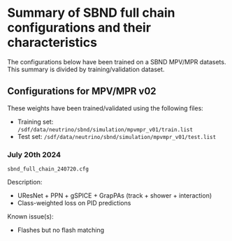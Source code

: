 # Summary of SBND full chain configurations and their characteristics

The configurations below have been trained on a SBND MPV/MPR datasets. This summary is divided by training/validation dataset.

## Configurations for MPV/MPR v02

These weights have been trained/validated using the following files:
- Training set: `/sdf/data/neutrino/sbnd/simulation/mpvmpr_v01/train.list`
- Test set: `/sdf/data/neutrino/sbnd/simulation/mpvmpr_v01/test.list`

### July 20th 2024

```shell
sbnd_full_chain_240720.cfg
```

Description:
  - UResNet + PPN + gSPICE + GrapPAs (track + shower + interaction)
  - Class-weighted loss on PID predictions

Known issue(s):
  - Flashes but no flash matching
